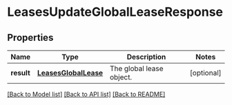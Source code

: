 # LeasesUpdateGlobalLeaseResponse

## Properties
Name | Type | Description | Notes
------------ | ------------- | ------------- | -------------
**result** | [**LeasesGlobalLease**](LeasesGlobalLease.md) | The global lease object. | [optional] 

[[Back to Model list]](../README.md#documentation-for-models) [[Back to API list]](../README.md#documentation-for-api-endpoints) [[Back to README]](../README.md)


